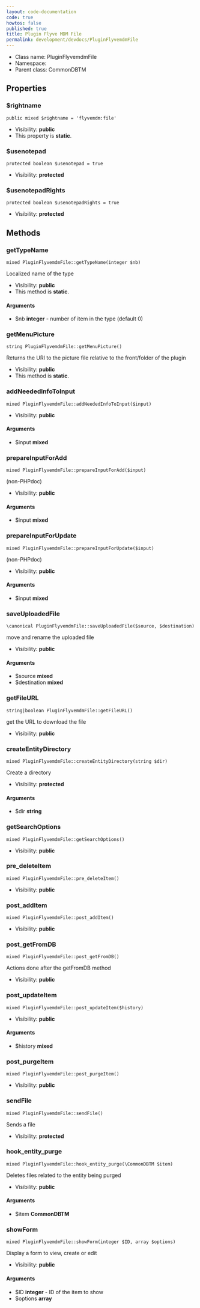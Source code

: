 ```yaml
---
layout: code-documentation
code: true
howtos: false
published: true
title: Plugin Flyve MDM File
permalink: development/devdocs/PluginFlyvemdmFile
---
```


* Class name: PluginFlyvemdmFile
* Namespace:
* Parent class: CommonDBTM


## Properties



### $rightname

    public mixed $rightname = 'flyvemdm:file'





* Visibility: **public**
* This property is **static**.


### $usenotepad

    protected boolean $usenotepad = true





* Visibility: **protected**


### $usenotepadRights

    protected boolean $usenotepadRights = true





* Visibility: **protected**


## Methods



### getTypeName

    mixed PluginFlyvemdmFile::getTypeName(integer $nb)

Localized name of the type



* Visibility: **public**
* This method is **static**.


#### Arguments
* $nb **integer** - number of item in the type (default 0)



### getMenuPicture

    string PluginFlyvemdmFile::getMenuPicture()

Returns the URI to the picture file relative to the front/folder of the plugin


* Visibility: **public**
* This method is **static**.




### addNeededInfoToInput

    mixed PluginFlyvemdmFile::addNeededInfoToInput($input)





* Visibility: **public**


#### Arguments
* $input **mixed**



### prepareInputForAdd

    mixed PluginFlyvemdmFile::prepareInputForAdd($input)

(non-PHPdoc)



* Visibility: **public**


#### Arguments
* $input **mixed**



### prepareInputForUpdate

    mixed PluginFlyvemdmFile::prepareInputForUpdate($input)

(non-PHPdoc)



* Visibility: **public**


#### Arguments
* $input **mixed**



### saveUploadedFile

    \canonical PluginFlyvemdmFile::saveUploadedFile($source, $destination)

move and rename the uploaded file



* Visibility: **public**


#### Arguments
* $source **mixed**
* $destination **mixed**



### getFileURL

    string|boolean PluginFlyvemdmFile::getFileURL()

get the URL to download the file



* Visibility: **public**




### createEntityDirectory

    mixed PluginFlyvemdmFile::createEntityDirectory(string $dir)

Create a directory



* Visibility: **protected**


#### Arguments
* $dir **string**



### getSearchOptions

    mixed PluginFlyvemdmFile::getSearchOptions()





* Visibility: **public**




### pre_deleteItem

    mixed PluginFlyvemdmFile::pre_deleteItem()





* Visibility: **public**




### post_addItem

    mixed PluginFlyvemdmFile::post_addItem()





* Visibility: **public**




### post_getFromDB

    mixed PluginFlyvemdmFile::post_getFromDB()

Actions done after the getFromDB method



* Visibility: **public**




### post_updateItem

    mixed PluginFlyvemdmFile::post_updateItem($history)





* Visibility: **public**


#### Arguments
* $history **mixed**



### post_purgeItem

    mixed PluginFlyvemdmFile::post_purgeItem()





* Visibility: **public**




### sendFile

    mixed PluginFlyvemdmFile::sendFile()

Sends a file



* Visibility: **protected**




### hook_entity_purge

    mixed PluginFlyvemdmFile::hook_entity_purge(\CommonDBTM $item)

Deletes files related to the entity being purged



* Visibility: **public**


#### Arguments
* $item **CommonDBTM**



### showForm

    mixed PluginFlyvemdmFile::showForm(integer $ID, array $options)

Display a form to view, create or edit



* Visibility: **public**


#### Arguments
* $ID **integer** - ID of the item to show
* $options **array**
